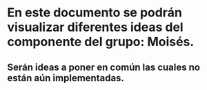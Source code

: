 # En este documento se podrán visualizar diferentes ideas del componente del grupo: Moisés.

## Serán ideas a poner en común las cuales no están aún implementadas.
